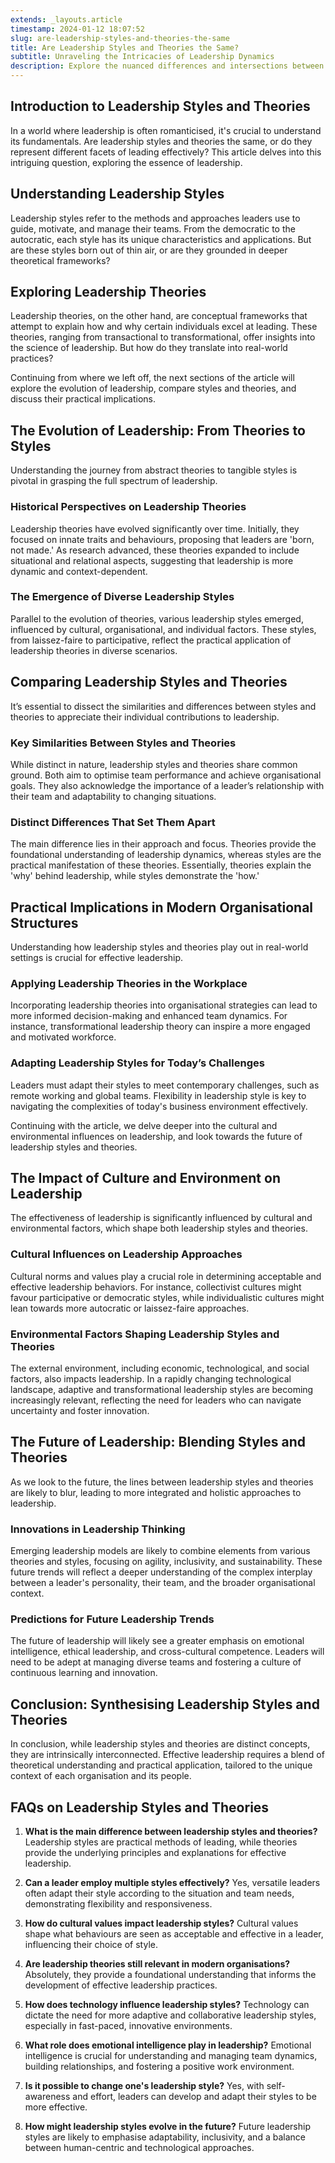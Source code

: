 ```yaml
---
extends: _layouts.article
timestamp: 2024-01-12 18:07:52
slug: are-leadership-styles-and-theories-the-same
title: Are Leadership Styles and Theories the Same?
subtitle: Unraveling the Intricacies of Leadership Dynamics
description: Explore the nuanced differences and intersections between leadership styles and theories, and understand their evolving roles in modern organisational structures.
---
```

## Introduction to Leadership Styles and Theories
In a world where leadership is often romanticised, it's crucial to understand its fundamentals. Are leadership styles and theories the same, or do they represent different facets of leading effectively? This article delves into this intriguing question, exploring the essence of leadership.

## Understanding Leadership Styles
Leadership styles refer to the methods and approaches leaders use to guide, motivate, and manage their teams. From the democratic to the autocratic, each style has its unique characteristics and applications. But are these styles born out of thin air, or are they grounded in deeper theoretical frameworks?

## Exploring Leadership Theories
Leadership theories, on the other hand, are conceptual frameworks that attempt to explain how and why certain individuals excel at leading. These theories, ranging from transactional to transformational, offer insights into the science of leadership. But how do they translate into real-world practices?

Continuing from where we left off, the next sections of the article will explore the evolution of leadership, compare styles and theories, and discuss their practical implications.

## The Evolution of Leadership: From Theories to Styles
Understanding the journey from abstract theories to tangible styles is pivotal in grasping the full spectrum of leadership.

### Historical Perspectives on Leadership Theories
Leadership theories have evolved significantly over time. Initially, they focused on innate traits and behaviours, proposing that leaders are 'born, not made.' As research advanced, these theories expanded to include situational and relational aspects, suggesting that leadership is more dynamic and context-dependent.

### The Emergence of Diverse Leadership Styles
Parallel to the evolution of theories, various leadership styles emerged, influenced by cultural, organisational, and individual factors. These styles, from laissez-faire to participative, reflect the practical application of leadership theories in diverse scenarios.

## Comparing Leadership Styles and Theories
It’s essential to dissect the similarities and differences between styles and theories to appreciate their individual contributions to leadership.

### Key Similarities Between Styles and Theories
While distinct in nature, leadership styles and theories share common ground. Both aim to optimise team performance and achieve organisational goals. They also acknowledge the importance of a leader’s relationship with their team and adaptability to changing situations.

### Distinct Differences That Set Them Apart
The main difference lies in their approach and focus. Theories provide the foundational understanding of leadership dynamics, whereas styles are the practical manifestation of these theories. Essentially, theories explain the 'why' behind leadership, while styles demonstrate the 'how.'

## Practical Implications in Modern Organisational Structures
Understanding how leadership styles and theories play out in real-world settings is crucial for effective leadership.

### Applying Leadership Theories in the Workplace
Incorporating leadership theories into organisational strategies can lead to more informed decision-making and enhanced team dynamics. For instance, transformational leadership theory can inspire a more engaged and motivated workforce.

### Adapting Leadership Styles for Today’s Challenges
Leaders must adapt their styles to meet contemporary challenges, such as remote working and global teams. Flexibility in leadership style is key to navigating the complexities of today's business environment effectively.

Continuing with the article, we delve deeper into the cultural and environmental influences on leadership, and look towards the future of leadership styles and theories.

## The Impact of Culture and Environment on Leadership
The effectiveness of leadership is significantly influenced by cultural and environmental factors, which shape both leadership styles and theories.

### Cultural Influences on Leadership Approaches
Cultural norms and values play a crucial role in determining acceptable and effective leadership behaviors. For instance, collectivist cultures might favour participative or democratic styles, while individualistic cultures might lean towards more autocratic or laissez-faire approaches.

### Environmental Factors Shaping Leadership Styles and Theories
The external environment, including economic, technological, and social factors, also impacts leadership. In a rapidly changing technological landscape, adaptive and transformational leadership styles are becoming increasingly relevant, reflecting the need for leaders who can navigate uncertainty and foster innovation.

## The Future of Leadership: Blending Styles and Theories
As we look to the future, the lines between leadership styles and theories are likely to blur, leading to more integrated and holistic approaches to leadership.

### Innovations in Leadership Thinking
Emerging leadership models are likely to combine elements from various theories and styles, focusing on agility, inclusivity, and sustainability. These future trends will reflect a deeper understanding of the complex interplay between a leader's personality, their team, and the broader organisational context.

### Predictions for Future Leadership Trends
The future of leadership will likely see a greater emphasis on emotional intelligence, ethical leadership, and cross-cultural competence. Leaders will need to be adept at managing diverse teams and fostering a culture of continuous learning and innovation.

## Conclusion: Synthesising Leadership Styles and Theories
In conclusion, while leadership styles and theories are distinct concepts, they are intrinsically interconnected. Effective leadership requires a blend of theoretical understanding and practical application, tailored to the unique context of each organisation and its people.

## FAQs on Leadership Styles and Theories

1. **What is the main difference between leadership styles and theories?**
   Leadership styles are practical methods of leading, while theories provide the underlying principles and explanations for effective leadership.

2. **Can a leader employ multiple styles effectively?**
   Yes, versatile leaders often adapt their style according to the situation and team needs, demonstrating flexibility and responsiveness.

3. **How do cultural values impact leadership styles?**
   Cultural values shape what behaviours are seen as acceptable and effective in a leader, influencing their choice of style.

4. **Are leadership theories still relevant in modern organisations?**
   Absolutely, they provide a foundational understanding that informs the development of effective leadership practices.

5. **How does technology influence leadership styles?**
   Technology can dictate the need for more adaptive and collaborative leadership styles, especially in fast-paced, innovative environments.

6. **What role does emotional intelligence play in leadership?**
   Emotional intelligence is crucial for understanding and managing team dynamics, building relationships, and fostering a positive work environment.

7. **Is it possible to change one's leadership style?**
   Yes, with self-awareness and effort, leaders can develop and adapt their styles to be more effective.

8. **How might leadership styles evolve in the future?**
   Future leadership styles are likely to emphasise adaptability, inclusivity, and a balance between human-centric and technological approaches.
